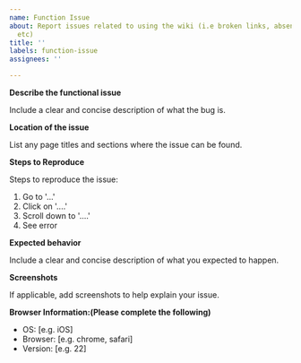 ```yaml
---
name: Function Issue
about: Report issues related to using the wiki (i.e broken links, absent pictures,
  etc)
title: ''
labels: function-issue
assignees: ''

---
```


**Describe the functional issue**

Include a clear and concise description of what the bug is.

**Location of the issue**

List any page titles and sections where the issue can be found.

**Steps to Reproduce**

Steps to reproduce the issue:
1. Go to '...'
2. Click on '....'
3. Scroll down to '....'
4. See error

**Expected behavior**

Include a clear and concise description of what you expected to happen.

**Screenshots**

If applicable, add screenshots to help explain your issue.

**Browser Information:(Please complete the following)**

 - OS: [e.g. iOS]
 - Browser: [e.g. chrome, safari]
 - Version: [e.g. 22]
